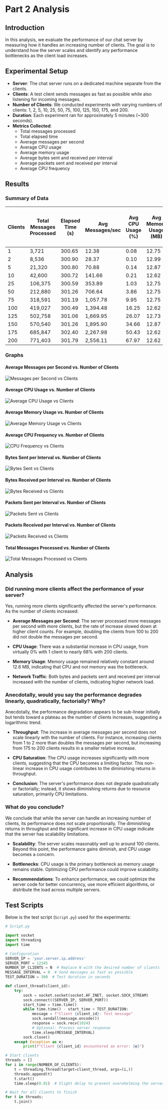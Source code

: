 # Part 2 Analysis

## Introduction

In this analysis, we evaluate the performance of our chat server by measuring how it handles an increasing number of clients. The goal is to understand how the server scales and identify any performance bottlenecks as the client load increases.

## Experimental Setup

- **Server**: The chat server runs on a dedicated machine separate from the clients.
- **Clients**: A test client sends messages as fast as possible while also listening for incoming messages.
- **Number of Clients**: We conducted experiments with varying numbers of clients: 1, 2, 5, 10, 25, 50, 75, 100, 125, 150, 175, and 200.
- **Duration**: Each experiment ran for approximately 5 minutes (~300 seconds).
- **Metrics Collected**:
  - Total messages processed
  - Total elapsed time
  - Average messages per second
  - Average CPU usage
  - Average memory usage
  - Average bytes sent and received per interval
  - Average packets sent and received per interval
  - Average CPU frequency

## Results

### Summary of Data

| Clients | Total Messages Processed | Elapsed Time (s) | Avg Messages/sec | Avg CPU Usage (%) | Avg Memory Usage (MB) | Avg Bytes Sent per Interval (MB) | Avg Bytes Received per Interval (MB) | Avg Packets Sent per Interval | Avg Packets Received per Interval | Avg CPU Frequency (MHz) |
|---------|--------------------------|------------------|------------------|-------------------|-----------------------|-----------------------------------|---------------------------------------|-------------------------------|------------------------------------|-------------------------|
| 1       | 3,721                    | 300.65           | 12.38            | 0.08              | 12.75                 | 0.02                              | 0.09                                  | 264.57                        | 1,232.43                           | 1,259.85                |
| 2       | 8,536                    | 300.90           | 28.37            | 0.10              | 12.99                 | 0.06                              | 0.17                                  | 594.80                        | 2,062.67                           | 1,446.53                |
| 5       | 21,320                   | 300.80           | 70.88            | 0.14              | 12.87                 | 0.34                              | 0.39                                  | 2,870.00                      | 5,312.53                           | 1,348.48                |
| 10      | 42,600                   | 300.72           | 141.66           | 0.21              | 12.62                 | 1.06                              | 0.69                                  | 5,726.00                      | 9,506.79                           | 1,315.99                |
| 25      | 106,375                  | 300.59           | 353.89           | 1.03              | 12.75                 | 6.03                              | 1.61                                  | 21,445.60                     | 22,329.13                          | 1,395.03                |
| 50      | 212,880                  | 301.26           | 706.64           | 3.86              | 12.75                 | 23.35                             | 3.58                                  | 66,773.80                     | 50,173.20                          | 1,361.85                |
| 75      | 318,591                  | 301.19           | 1,057.78         | 9.95              | 12.75                 | 52.85                             | 5.32                                  | 142,494.93                    | 74,580.00                          | 1,401.47                |
| 100     | 419,027                  | 300.49           | 1,394.48         | 16.25             | 12.62                 | 99.68                             | 6.74                                  | 218,646.47                    | 94,029.47                          | 1,513.21                |
| 125     | 502,758                  | 301.06           | 1,669.95         | 26.07             | 12.73                 | 152.83                            | 8.06                                  | 325,119.07                    | 111,979.67                         | 1,635.37                |
| 150     | 570,540                  | 301.26           | 1,895.90         | 34.66             | 12.87                 | 187.61                            | 8.94                                  | 385,319.07                    | 125,192.93                         | 1,577.62                |
| 175     | 685,847                  | 302.40           | 2,267.98         | 50.43             | 12.62                 | 289.43                            | 11.58                                 | 588,347.87                    | 162,445.27                         | 1,486.96                |
| 200     | 771,403                  | 301.79           | 2,556.11         | 67.97             | 12.62                 | 393.30                            | 13.08                                 | 738,123.93                    | 183,558.87                         | 1,546.51                |

### Graphs

#### Average Messages per Second vs. Number of Clients

![Messages per Second vs Clients](Messages_Per_Second_vs_Clients.png)

#### Average CPU Usage vs. Number of Clients

![Average CPU Usage vs Clients](Average_CPU_Usage_vs_Clients.png)

#### Average Memory Usage vs. Number of Clients

![Average Memory Usage vs Clients](Average_Memory_Usage_vs_Clients.png)

#### Average CPU Frequency vs. Number of Clients

![CPU Frequency vs Clients](CPU_Frequency_vs_Clients.png)

#### Bytes Sent per Interval vs. Number of Clients

![Bytes Sent vs Clients](Bytes_Sent_vs_Clients.png)

#### Bytes Received per Interval vs. Number of Clients

![Bytes Received vs Clients](Bytes_Received_vs_Clients.png)

#### Packets Sent per Interval vs. Number of Clients

![Packets Sent vs Clients](Packets_Sent_vs_Clients.png)

#### Packets Received per Interval vs. Number of Clients

![Packets Received vs Clients](Packets_Received_vs_Clients.png)

#### Total Messages Processed vs. Number of Clients

![Total Messages Processed vs Clients](Total_Messages_Processed_vs_Clients.png)

## Analysis

### Did running more clients affect the performance of your server?

Yes, running more clients significantly affected the server's performance. As the number of clients increased:

- **Average Messages per Second**: The server processed more messages per second with more clients, but the rate of increase slowed down at higher client counts. For example, doubling the clients from 100 to 200 did not double the messages per second.
  
- **CPU Usage**: There was a substantial increase in CPU usage, from virtually 0% with 1 client to nearly 68% with 200 clients.
  
- **Memory Usage**: Memory usage remained relatively constant around 12.6 MB, indicating that CPU and not memory was the bottleneck.
  
- **Network Traffic**: Both bytes and packets sent and received per interval increased with the number of clients, indicating higher network load.

### Anecdotally, would you say the performance degrades linearly, quadratically, factorially? Why?

Anecdotally, the performance degradation appears to be sub-linear initially but tends toward a plateau as the number of clients increases, suggesting a logarithmic trend.

- **Throughput**: The increase in average messages per second does not scale linearly with the number of clients. For instance, increasing clients from 1 to 2 more than doubles the messages per second, but increasing from 175 to 200 clients results in a smaller relative increase.
  
- **CPU Saturation**: The CPU usage increases significantly with more clients, suggesting that the CPU becomes a limiting factor. This non-linear increase in CPU usage contributes to the diminishing returns in throughput.
  
- **Conclusion**: The server's performance does not degrade quadratically or factorially; instead, it shows diminishing returns due to resource saturation, primarily CPU limitations.

### What do you conclude?

We conclude that while the server can handle an increasing number of clients, its performance does not scale proportionally. The diminishing returns in throughput and the significant increase in CPU usage indicate that the server has scalability limitations.

- **Scalability**: The server scales reasonably well up to around 100 clients. Beyond this point, the performance gains diminish, and CPU usage becomes a concern.
  
- **Bottlenecks**: CPU usage is the primary bottleneck as memory usage remains stable. Optimizing CPU performance could improve scalability.
  
- **Recommendations**: To enhance performance, we could optimize the server code for better concurrency, use more efficient algorithms, or distribute the load across multiple servers.

## Test Scripts

Below is the test script (`Script.py`) used for the experiments:

```python
# Script.py

import socket
import threading
import time

# Configuration
SERVER_IP = 'your.server.ip.address'
SERVER_PORT = 12345
NUMBER_OF_CLIENTS = N  # Replace N with the desired number of clients
MESSAGE_INTERVAL = 0  # Send messages as fast as possible
TEST_DURATION = 300  # Test duration in seconds

def client_thread(client_id):
    try:
        sock = socket.socket(socket.AF_INET, socket.SOCK_STREAM)
        sock.connect((SERVER_IP, SERVER_PORT))
        start_time = time.time()
        while time.time() - start_time < TEST_DURATION:
            message = f"Client {client_id}: Test message"
            sock.sendall(message.encode())
            response = sock.recv(1024)
            # Optional: Process server response
            time.sleep(MESSAGE_INTERVAL)
        sock.close()
    except Exception as e:
        print(f"Client {client_id} encountered an error: {e}")

# Start clients
threads = []
for i in range(NUMBER_OF_CLIENTS):
    t = threading.Thread(target=client_thread, args=(i,))
    threads.append(t)
    t.start()
    time.sleep(0.01)  # Slight delay to prevent overwhelming the server

# Wait for all clients to finish
for t in threads:
    t.join()

